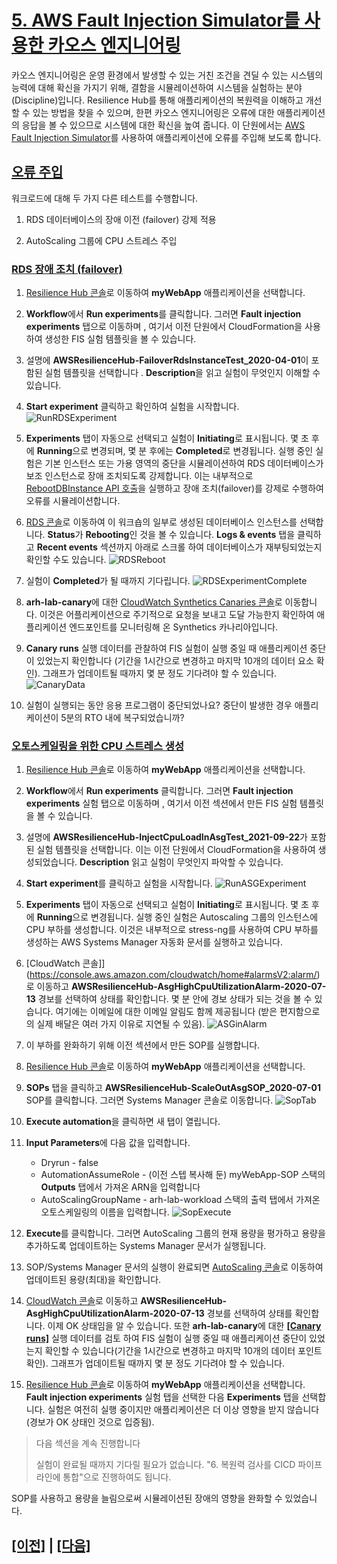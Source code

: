 # [5. AWS Fault Injection Simulator를 사용한 카오스 엔지니어링]()

카오스 엔지니어링은 운영 환경에서 발생할 수 있는 거친 조건을 견딜 수 있는 시스템의 능력에 대해 확신을 가지기 위해, 결함을 시뮬레이션하여 시스템을 실험하는 분야 (Discipline)입니다. Resilience Hub를 통해 애플리케이션의 복원력을 이해하고 개선할 수 있는 방법을 찾을 수 있으며, 한편 카오스 엔지니어링은 오류에 대한 애플리케이션의 응답을 볼 수 있으므로 시스템에 대한 확신을 높여 줍니다. 이 단원에서는 [AWS Fault Injection Simulator](https://aws.amazon.com/fis/)를 사용하여 애플리케이션에 오류를 주입해 보도록 합니다.

## [오류 주입]()

워크로드에 대해 두 가지 다른 테스트를 수행합니다.

1.  RDS 데이터베이스의 장애 이전 (failover) 강제 적용

2.  AutoScaling 그룹에 CPU 스트레스 주입

### [RDS 장애 조치 (failover)]()

1.  [Resilience Hub 콘솔](https://console.aws.amazon.com/resiliencehub/home#/applications)로 이동하여 **myWebApp** 애플리케이션을 선택합니다.

2.  **Workflow**에서 **Run experiments**를 클릭합니다. 그러면 **Fault injection experiments** 탭으로 이동하며 , 여기서 이전
    단원에서 CloudFormation을 사용하여 생성한 FIS 실험 템플릿을 볼 수 있습니다.

3.  설명에 **AWSResilienceHub-FailoverRdsInstanceTest_2020-04-01**이 포함된 실험 템플릿을 선택합니다 . **Description**을 읽고 실험이 무엇인지 이해할 수 있습니다.

4.  **Start experiment** 클릭하고 확인하여 실험을 시작합니다.
![RunRDSExperiment](../images/lab1/RunRDSExperiment.png)

5.  **Experiments** 탭이 자동으로 선택되고 실험이 **Initiating**로 표시됩니다. 몇 초 후에 **Running**으로 변경되며, 몇 분 후에는 **Completed**로 변경됩니다. 실행 중인 실험은 기본 인스턴스 또는 가용 영역의 중단을 시뮬레이션하여 RDS 데이터베이스가 보조 인스턴스로 장애 조치되도록 강제합니다. 이는 내부적으로 [RebootDBInstance API 호출](https://docs.aws.amazon.com/AmazonRDS/latest/APIReference/API_RebootDBInstance.html)을 실행하고 장애 조치(failover)를 강제로 수행하여 오류를 시뮬레이션합니다.

6.  [RDS 콘솔](https://console.aws.amazon.com/rds/home)로 이동하여 이 워크숍의 일부로 생성된 데이터베이스 인스턴스를 선택합니다. **Status**가 **Rebooting**인 것을 볼 수 있습니다. **Logs & events** 탭을 클릭하고 **Recent events** 섹션까지 아래로 스크롤 하여 데이터베이스가 재부팅되었는지 확인할 수도 있습니다.
![RDSReboot](../images/lab1/RDSReboot.png)

7.  실험이 **Completed**가 될 때까지 기다립니다.
![RDSExperimentComplete](../images/lab1/RDSExperimentComplete.png)

8.  **arh-lab-canary**에 대한 [CloudWatch Synthetics Canaries 콘솔](https://console.aws.amazon.com/cloudwatch/home#synthetics:canary/detail/arh-lab-canary)로 이동합니다. 이것은 어플리케이션으로 주기적으로 요청을 보내고 도달 가능한지 확인하여 애플리케이션 엔드포인트를 모니터링해 온 Synthetics 카나리아입니다.

9.  **Canary runs** 실행 데이터를 관찰하여 FIS 실험이 실행 중일 때 애플리케이션 중단이 있었는지 확인합니다 (기간을 1시간으로 변경하고 마지막 10개의 데이터 요소 확인). 그래프가 업데이트될 때까지 몇 분 정도 기다려야 할 수 있습니다.
![CanaryData](../images/lab1/CanaryData.png)

10. 실험이 실행되는 동안 응용 프로그램이 중단되었나요? 중단이 발생한 경우 애플리케이션이 5분의 RTO 내에 복구되었습니까?

### [오토스케일링을 위한 CPU 스트레스 생성]()

1.  [Resilience Hub 콘솔](https://console.aws.amazon.com/resiliencehub/home#/applications)로 이동하여 **myWebApp** 애플리케이션을 선택합니다.

2.  **Workflow**에서 **Run experiments** 클릭합니다. 그러면 **Fault injection experiments** 실험 탭으로 이동하며 , 여기서 이전 섹션에서 만든 FIS 실험 템플릿을 볼 수 있습니다.

3.  설명에 **AWSResilienceHub-InjectCpuLoadInAsgTest_2021-09-22**가 포함된 실험 템플릿을 선택합니다. 이는 이전 단원에서
    CloudFormation을 사용하여 생성되었습니다. **Description** 읽고 실험이 무엇인지 파악할 수 있습니다.

4.  **Start experiment**를 클릭하고 실험을 시작합니다.
![RunASGExperiment](../images/lab1/RunASGExperiment.png)

5.  **Experiments** 탭이 자동으로 선택되고 실험이 **Initiating**로 표시됩니다. 몇 초 후에 **Running**으로 변경됩니다. 실행 중인 실험은 Autoscaling 그룹의 인스턴스에 CPU 부하를 생성합니다. 이것은 내부적으로 stress-ng를 사용하여 CPU 부하를 생성하는 AWS Systems Manager 자동화 문서를 실행하고 있습니다.

6.  [CloudWatch 콘솔]](https://console.aws.amazon.com/cloudwatch/home#alarmsV2:alarm/)로 이동하고 **AWSResilienceHub-AsgHighCpuUtilizationAlarm-2020-07-13** 경보를 선택하여 상태를 확인합니다. 몇 분 안에 경보 상태가 되는 것을 볼 수 있습니다. 여기에는 이메일에 대한 이메일 알림도 함께 제공됩니다 (받은 편지함으로의 실제 배달은 여러 가지 이유로 지연될 수 있음).
![ASGinAlarm](../images/lab1/ASGinAlarm.png)

7.  이 부하를 완화하기 위해 이전 섹션에서 만든 SOP를 실행합니다.

8.  [Resilience Hub 콘솔](https://console.aws.amazon.com/resiliencehub/home#/applications)로 이동하여 **myWebApp** 애플리케이션을 선택합니다.

9.  **SOPs** 탭을 클릭하고 **AWSResilienceHub-ScaleOutAsgSOP_2020-07-01** SOP를 클릭합니다. 그러면 Systems Manager 콘솔로 이동합니다.
![SopTab](../images/lab1/SopTab.png)

10. **Execute automation**을 클릭하면 새 탭이 열립니다.

11. **Input Parameters**에 다음 값을 입력합니다.
    -   Dryrun - false
    -   AutomationAssumeRole - (이전 스텝 복사해 둔) myWebApp-SOP 스택의 **Outputs** 탭에서 가져온 ARN을 입력합니다
    -   AutoScalingGroupName - arh-lab-workload 스택의 출력 탭에서 가져온 오토스케일링의 이름을 입력합니다.
![SopExecute](../images/lab1/SopExecute.png)

12. **Execute**를 클릭합니다. 그러면 AutoScaling 그룹의 현재 용량을 평가하고 용량을 추가하도록 업데이트하는 Systems Manager 문서가 실행됩니다.

13. SOP/Systems Manager 문서의 실행이 완료되면 [AutoScaling 콘솔](https://console.aws.amazon.com/ec2/home#AutoScalingGroups:)로 이동하여 업데이트된 용량(최대)을 확인합니다.

14. [CloudWatch 콘솔](https://console.aws.amazon.com/cloudwatch/home#alarmsV2:alarm/)로 이동하고 **AWSResilienceHub-AsgHighCpuUtilizationAlarm-2020-07-13** 경보를 선택하여 상태를 확인합니다. 이제 OK 상태임을 알 수 있습니다. 또한 **arh-lab-canary**에 대한 [**[Canary runs]**](https://console.aws.amazon.com/cloudwatch/home#synthetics:canary/detail/arh-lab-canary) 실행 데이터를 검토 하여 FIS 실험이 실행 중일 때 애플리케이션 중단이 있었는지 확인할 수 있습니다(기간을 1시간으로 변경하고 마지막 10개의 데이터 포인트 확인). 그래프가 업데이트될 때까지 몇 분 정도 기다려야 할 수 있습니다.

15. [Resilience Hub 콘솔](https://console.aws.amazon.com/resiliencehub/home#/applications)로 이동하여 **myWebApp** 애플리케이션을 선택합니다. **Fault injection experiments** 실험 탭을 선택한 다음 **Experiments** 탭을 선택합니다. 실험은 여전히 실행 중이지만 애플리케이션은 더 이상 영향을 받지 않습니다(경보가 OK 상태인 것으로 입증됨).

> 다음 섹션을 계속 진행합니다
>
> 실험이 완료될 때까지 기다릴 필요가 없습니다. "6. 복원력 검사를 CICD 파이프라인에 통합"으로 진행하여도 됩니다.

SOP를 사용하고 용량을 늘림으로써 시뮬레이션된 장애의 영향을 완화할 수 있었습니다.

## [[이전]](./4-Operational-Recommendations.md) | [[다음]](./6-Integrate-Resilience-Checks-into-CICD-Pipelines.md)
